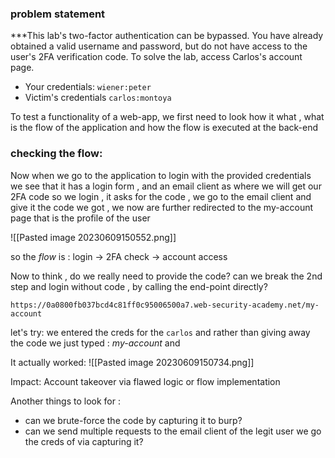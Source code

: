 
###  problem statement

***This lab's two-factor authentication can be bypassed. You have already obtained a valid username and password, but do not have access to the user's 2FA verification code. To solve the lab, access Carlos's account page.

- Your credentials: `wiener:peter`
- Victim's credentials `carlos:montoya`

To test a functionality of a web-app, we first need to look how it what , what is the flow of the application and how the flow is executed at the back-end

### checking the flow:
Now when we go to the application to login with the provided credentials we see that it has a login form , and an email client 
as where we will get our 2FA code 
so we login , it asks for the code , we go to the email client and give it the code we got , we now are further redirected to the my-account page that is the profile of the user 

![[Pasted image 20230609150552.png]]

so the *flow* is :
login -> 2FA check -> account access

Now to think  , do we really need to provide the code? 
can we break the 2nd step and login without code , by calling the end-point directly?

`https://0a0800fb037bcd4c81ff0c95006500a7.web-security-academy.net/my-account`

let's try:
we entered the creds for the `carlos` and rather than giving away the code we just typed : *my-account*
and 

It actually worked:
![[Pasted image 20230609150734.png]]

Impact:
Account takeover via flawed logic or flow implementation


Another things to look for :
* can we brute-force the code by capturing it to burp?
* can we send multiple requests to the email client of the legit user we go the creds of via capturing it?

